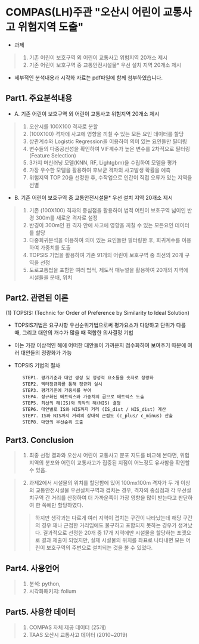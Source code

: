 # COMPAS(LH)주관 "오산시 어린이 교통사고 위험지역 도출"
 - 과제
  > 1) 기존 어린이 보호구역 외 어린이 교통사고 위험지역 20개소 제시
  > 2) 기존 어린이 보호구역 중 교통안전시설물* 우선 설치 지역 20개소 제시
 - 세부적인 분석내용과 시각화 자료는 pdf파일에 함께 첨부하였습니다.

## Part1. 주요분석내용
 - A. 기존 어린이 보호구역 외 어린이 교통사고 위험지역 20개소 제시
  > 1) 오산시를 100X100 격자로 분할
  > 2) (100X100) 격자에 사고에 영향을 끼칠 수 있는 모든 요인 데이터를 할당
  > 3) 상관계수와 Logistic Regression을 이용하여 의미 있는 요인들만 필터링
  > 4) 변수들의 다중공선성을 확인하여 VIF계수가 높은 변수를 2차적으로 필터링 (Feature Selection)
  > 5) 3가지 머신러닝 모델(KNN, RF, Lightgbm)을 수립하여 모델을 평가
  > 6) 가장 우수한 모델을 활용하여 후보군 격자의 사고발생 확률을 예측
  > 7) 위험지역 TOP 20을 선정한 후, 수작업으로 인간이 직접 오류가 있는 지역을 선별
  
 - B. 기존 어린이 보호구역 중 교통안전시설물* 우선 설치 지역 20개소 제시
  > 1) 기존 (100X100) 격자의 중심점을 활용하여 법적 어린이 보호구역 넓이인 반경 300m를 새로운 격자로 설정
  > 2) 반경이 300m인 원 격자 안에 사고에 영향을 끼칠 수 있는 모든요인 데이터를 할당
  > 3) 다중회귀분석을 이용하여 의미 있는 요인들만 필터링한 후, 회귀계수를 이용하여 가중치를 도출
  > 4) TOPSIS 기법을 활용하여 기존 91개의 어린이 보호구역 중 최선의 20개 구역을 선정
  > 5) 도로교통법을 포함한 여러 법적, 제도적 매뉴얼을 활용하여 20개의 지역에 시설들을 분배, 위치
  
## Part2. 관련된 이론
 (1) TOPSIS: (Technic for Order of Preference by Similarity to Ideal Solution)
   - TOPSIS기법은 요구사항 우선순위기법으로써 평가요소가 다양하고 단위가 다를 때, 그리고 대안의 개수가 많을 때 적합한 의사결정 기법
   - 이는 가장 이상적인 해에 어떠한 대안들이 가까운지 점수화하여 보여주기 때문에 여러 대안들의 정량화가 가능
   - TOPSIS 기법의 절차

            STEP1. 평가기준과 대안 생성 및 정성적 요소들을 숫자로 정량화
            STEP2. 벡터정규화를 통해 정규화 실시
            STEP3. 평가기준에 가중치를 부여
            STEP4. 정규화된 메트릭스와 가중치의 곱으로 메트릭스 도출
            STEP5. 최선의 해(IS)와 최악의 해(NIS) 결정
            STEP6. 대안별로 IS와 NIS까지 거리 (IS_dist / NIS_dist) 계산
            STEP7. IS와 NIS까지 거리의 상대적 근접도 (c_plus/ c_minus) 산출
            STEP8. 대안의 우선순위 도출

## Part3. Conclusion
 > 1) 최종 선정 결과와 오산시 어린이 교통사고 분포 지도를 비교해 본다면, 위험지역의 분포와 어린이 교통사고가 집중된 지점이 어느정도 유사함을 확인할 수 있음. 
 
 > 2) 과제2에서 시설물의 위치를 할당함에 있어 100mx100m 격자가 두 개 이상의 교통안전시설물 우선설치구역과 겹치는 경우, 격자의 중심점과 각 우선설치구역 간 거리를 산정하여 더 가까운쪽이 가장 영향을 많이 받는다고 판단하여 한 쪽에만 할당하였다.
   >> 하지만 생각과는 다르게 여러 지역이 겹치는 구간이 나타났는데 해당 구간의 경우 꽤나 근접한 거리임에도 불구하고 포함되지 못하는 경우가 생겨났다. 
   >> 결과적으로 선정한 20개 중 17개 지역에만 시설물을 할당하는 포맷으로 결과 제출이 되었지만, 실제 시설물의 위치를 좌표로 나타내면 모든 어린이 보호구역의 주변으로 설치되는 것을 볼 수 있었다.
  
## Part4. 사용언어
 > 1) 분석: python, 
 > 2) 시각화패키지: folium

## Part5. 사용한 데이터
 > 1) COMPAS 자체 제공 데이터 (25개)
 > 2) TAAS 오산시 교통사고 데이터 (2010~2019)
